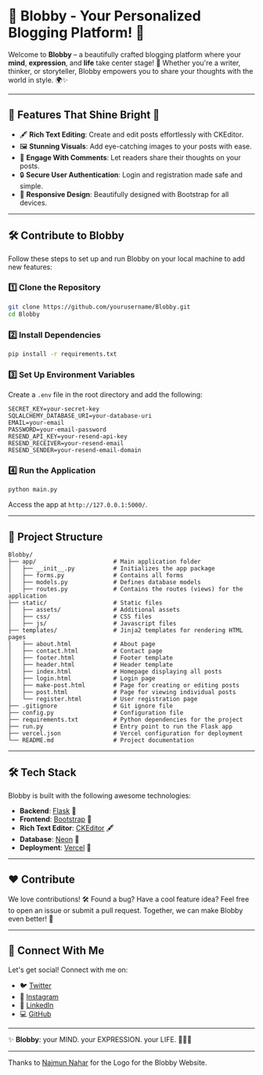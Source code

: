 # 🌟 Blobby - Your Personalized Blogging Platform! 📝

Welcome to **Blobby** – a beautifully crafted blogging platform where your **mind**, **expression**, and **life** take center stage! 🚀 Whether you're a writer, thinker, or storyteller, Blobby empowers you to share your thoughts with the world in style. 🌍✨

---

## 🎯 Features That Shine Bright 🌟

- 🖋️ **Rich Text Editing**: Create and edit posts effortlessly with CKEditor.
- 🖼️ **Stunning Visuals**: Add eye-catching images to your posts with ease.
- 💬 **Engage With Comments**: Let readers share their thoughts on your posts.
- 🔒 **Secure User Authentication**: Login and registration made safe and simple.
- 🎨 **Responsive Design**: Beautifully designed with Bootstrap for all devices.

---

## 🛠️ Contribute to Blobby

Follow these steps to set up and run Blobby on your local machine to add new features:

### 1️⃣ Clone the Repository

```bash
git clone https://github.com/yourusername/Blobby.git
cd Blobby
```

### 2️⃣ Install Dependencies

```bash
pip install -r requirements.txt
```

### 3️⃣ Set Up Environment Variables

Create a `.env` file in the root directory and add the following:

```plaintext
SECRET_KEY=your-secret-key
SQLALCHEMY_DATABASE_URI=your-database-uri
EMAIL=your-email
PASSWORD=your-email-password
RESEND_API_KEY=your-resend-api-key
RESEND_RECEIVER=your-resend-email
RESEND_SENDER=your-resend-email-domain
```

### 4️⃣ Run the Application

```bash
python main.py
```

Access the app at `http://127.0.0.1:5000/`.

---

## 📂 Project Structure

```plaintext
Blobby/
├── app/                      # Main application folder
│   ├── __init__.py           # Initializes the app package
│   ├── forms.py              # Contains all forms
│   ├── models.py             # Defines database models
│   ├── routes.py             # Contains the routes (views) for the application
├── static/                   # Static files
│   ├── assets/               # Additional assets
│   ├── css/                  # CSS files
│   ├── js/                   # Javascript files
├── templates/                # Jinja2 templates for rendering HTML pages
│   ├── about.html            # About page
│   ├── contact.html          # Contact page
│   ├── footer.html           # Footer template
│   ├── header.html           # Header template
│   ├── index.html            # Homepage displaying all posts
│   ├── login.html            # Login page
│   ├── make-post.html        # Page for creating or editing posts
│   ├── post.html             # Page for viewing individual posts
│   └── register.html         # User registration page
├── .gitignore                # Git ignore file
├── config.py                 # Configuration file
├── requirements.txt          # Python dependencies for the project
├── run.py                    # Entry point to run the Flask app
├── vercel.json               # Vercel configuration for deployment
└── README.md                 # Project documentation
```

---

## 🛠️ Tech Stack

Blobby is built with the following awesome technologies:

- **Backend**: [Flask](https://flask.palletsprojects.com/) 🐍  
- **Frontend**: [Bootstrap](https://getbootstrap.com/) 🎨  
- **Rich Text Editor**: [CKEditor](https://ckeditor.com/) 🖋️  
- **Database**: [Neon](https://neon.tech/) 🌌
- **Deployment**: [Vercel](https://vercel.com/) 🚀  

---

## ❤️ Contribute

We love contributions! 🛠️ Found a bug? Have a cool feature idea? Feel free to open an issue or submit a pull request. Together, we can make Blobby even better! 💪

---

## 🙌 Connect With Me

Let's get social! Connect with me on:

- 🐦 [Twitter](https://twitter.com/SAMEETPATIL5)
- 📸 [Instagram](https://www.instagram.com/sameetpatil_5/)
- 💼 [LinkedIn](https://www.linkedin.com/in/sameetpatil5/)
- 💻 [GitHub](https://github.com/sameetpatil5)

---

✨ **Blobby**: your MIND. your EXPRESSION. your LIFE. 🧠😊💖

---

Thanks to [Najmun Nahar](https://www.flaticon.com/authors/najmunnahar) for the Logo for the Blobby Website.
